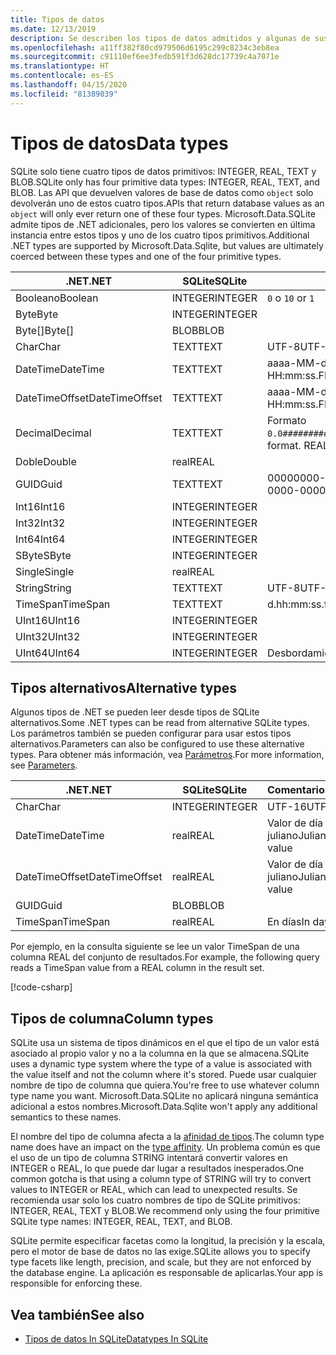 ```yaml
---
title: Tipos de datos
ms.date: 12/13/2019
description: Se describen los tipos de datos admitidos y algunas de sus limitaciones.
ms.openlocfilehash: a11ff382f80cd979506d6195c299c8234c3eb8ea
ms.sourcegitcommit: c91110ef6ee3fedb591f3d628dc17739c4a7071e
ms.translationtype: HT
ms.contentlocale: es-ES
ms.lasthandoff: 04/15/2020
ms.locfileid: "81389039"
---
```

# <a name="data-types"></a><span data-ttu-id="69463-103">Tipos de datos</span><span class="sxs-lookup"><span data-stu-id="69463-103">Data types</span></span>

<span data-ttu-id="69463-104">SQLite solo tiene cuatro tipos de datos primitivos: INTEGER, REAL, TEXT y BLOB.</span><span class="sxs-lookup"><span data-stu-id="69463-104">SQLite only has four primitive data types: INTEGER, REAL, TEXT, and BLOB.</span></span> <span data-ttu-id="69463-105">Las API que devuelven valores de base de datos como `object` solo devolverán uno de estos cuatro tipos.</span><span class="sxs-lookup"><span data-stu-id="69463-105">APIs that return database values as an `object` will only ever return one of these four types.</span></span> <span data-ttu-id="69463-106">Microsoft.Data.SQLite admite tipos de .NET adicionales, pero los valores se convierten en última instancia entre estos tipos y uno de los cuatro tipos primitivos.</span><span class="sxs-lookup"><span data-stu-id="69463-106">Additional .NET types are supported by Microsoft.Data.Sqlite, but values are ultimately coerced between these types and one of the four primitive types.</span></span>

| <span data-ttu-id="69463-107">.NET</span><span class="sxs-lookup"><span data-stu-id="69463-107">.NET</span></span>           | <span data-ttu-id="69463-108">SQLite</span><span class="sxs-lookup"><span data-stu-id="69463-108">SQLite</span></span>  | <span data-ttu-id="69463-109">Comentarios</span><span class="sxs-lookup"><span data-stu-id="69463-109">Remarks</span></span>                                                       |
| -------------- | ------- | ------------------------------------------------------------- |
| <span data-ttu-id="69463-110">Booleano</span><span class="sxs-lookup"><span data-stu-id="69463-110">Boolean</span></span>        | <span data-ttu-id="69463-111">INTEGER</span><span class="sxs-lookup"><span data-stu-id="69463-111">INTEGER</span></span> | <span data-ttu-id="69463-112">`0` o `1`</span><span class="sxs-lookup"><span data-stu-id="69463-112">`0` or `1`</span></span>                                                    |
| <span data-ttu-id="69463-113">Byte</span><span class="sxs-lookup"><span data-stu-id="69463-113">Byte</span></span>           | <span data-ttu-id="69463-114">INTEGER</span><span class="sxs-lookup"><span data-stu-id="69463-114">INTEGER</span></span> |                                                               |
| <span data-ttu-id="69463-115">Byte[]</span><span class="sxs-lookup"><span data-stu-id="69463-115">Byte[]</span></span>         | <span data-ttu-id="69463-116">BLOB</span><span class="sxs-lookup"><span data-stu-id="69463-116">BLOB</span></span>    |                                                               |
| <span data-ttu-id="69463-117">Char</span><span class="sxs-lookup"><span data-stu-id="69463-117">Char</span></span>           | <span data-ttu-id="69463-118">TEXT</span><span class="sxs-lookup"><span data-stu-id="69463-118">TEXT</span></span>    | <span data-ttu-id="69463-119">UTF-8</span><span class="sxs-lookup"><span data-stu-id="69463-119">UTF-8</span></span>                                                         |
| <span data-ttu-id="69463-120">DateTime</span><span class="sxs-lookup"><span data-stu-id="69463-120">DateTime</span></span>       | <span data-ttu-id="69463-121">TEXT</span><span class="sxs-lookup"><span data-stu-id="69463-121">TEXT</span></span>    | <span data-ttu-id="69463-122">aaaa-MM-dd HH:mm:ss.FFFFFFF</span><span class="sxs-lookup"><span data-stu-id="69463-122">yyyy-MM-dd HH:mm:ss.FFFFFFF</span></span>                                   |
| <span data-ttu-id="69463-123">DateTimeOffset</span><span class="sxs-lookup"><span data-stu-id="69463-123">DateTimeOffset</span></span> | <span data-ttu-id="69463-124">TEXT</span><span class="sxs-lookup"><span data-stu-id="69463-124">TEXT</span></span>    | <span data-ttu-id="69463-125">aaaa-MM-dd HH:mm:ss.FFFFFFFzzz</span><span class="sxs-lookup"><span data-stu-id="69463-125">yyyy-MM-dd HH:mm:ss.FFFFFFFzzz</span></span>                                |
| <span data-ttu-id="69463-126">Decimal</span><span class="sxs-lookup"><span data-stu-id="69463-126">Decimal</span></span>        | <span data-ttu-id="69463-127">TEXT</span><span class="sxs-lookup"><span data-stu-id="69463-127">TEXT</span></span>    | <span data-ttu-id="69463-128">Formato `0.0###########################`.</span><span class="sxs-lookup"><span data-stu-id="69463-128">`0.0###########################` format.</span></span> <span data-ttu-id="69463-129">REAL tendría pérdidas.</span><span class="sxs-lookup"><span data-stu-id="69463-129">REAL would be lossy.</span></span> |
| <span data-ttu-id="69463-130">Doble</span><span class="sxs-lookup"><span data-stu-id="69463-130">Double</span></span>         | <span data-ttu-id="69463-131">real</span><span class="sxs-lookup"><span data-stu-id="69463-131">REAL</span></span>    |                                                               |
| <span data-ttu-id="69463-132">GUID</span><span class="sxs-lookup"><span data-stu-id="69463-132">Guid</span></span>           | <span data-ttu-id="69463-133">TEXT</span><span class="sxs-lookup"><span data-stu-id="69463-133">TEXT</span></span>    | <span data-ttu-id="69463-134">00000000-0000-0000-0000-000000000000</span><span class="sxs-lookup"><span data-stu-id="69463-134">00000000-0000-0000-0000-000000000000</span></span>                          |
| <span data-ttu-id="69463-135">Int16</span><span class="sxs-lookup"><span data-stu-id="69463-135">Int16</span></span>          | <span data-ttu-id="69463-136">INTEGER</span><span class="sxs-lookup"><span data-stu-id="69463-136">INTEGER</span></span> |                                                               |
| <span data-ttu-id="69463-137">Int32</span><span class="sxs-lookup"><span data-stu-id="69463-137">Int32</span></span>          | <span data-ttu-id="69463-138">INTEGER</span><span class="sxs-lookup"><span data-stu-id="69463-138">INTEGER</span></span> |                                                               |
| <span data-ttu-id="69463-139">Int64</span><span class="sxs-lookup"><span data-stu-id="69463-139">Int64</span></span>          | <span data-ttu-id="69463-140">INTEGER</span><span class="sxs-lookup"><span data-stu-id="69463-140">INTEGER</span></span> |                                                               |
| <span data-ttu-id="69463-141">SByte</span><span class="sxs-lookup"><span data-stu-id="69463-141">SByte</span></span>          | <span data-ttu-id="69463-142">INTEGER</span><span class="sxs-lookup"><span data-stu-id="69463-142">INTEGER</span></span> |                                                               |
| <span data-ttu-id="69463-143">Single</span><span class="sxs-lookup"><span data-stu-id="69463-143">Single</span></span>         | <span data-ttu-id="69463-144">real</span><span class="sxs-lookup"><span data-stu-id="69463-144">REAL</span></span>    |                                                               |
| <span data-ttu-id="69463-145">String</span><span class="sxs-lookup"><span data-stu-id="69463-145">String</span></span>         | <span data-ttu-id="69463-146">TEXT</span><span class="sxs-lookup"><span data-stu-id="69463-146">TEXT</span></span>    | <span data-ttu-id="69463-147">UTF-8</span><span class="sxs-lookup"><span data-stu-id="69463-147">UTF-8</span></span>                                                         |
| <span data-ttu-id="69463-148">TimeSpan</span><span class="sxs-lookup"><span data-stu-id="69463-148">TimeSpan</span></span>       | <span data-ttu-id="69463-149">TEXT</span><span class="sxs-lookup"><span data-stu-id="69463-149">TEXT</span></span>    | <span data-ttu-id="69463-150">d.hh:mm:ss.fffffff</span><span class="sxs-lookup"><span data-stu-id="69463-150">d.hh:mm:ss.fffffff</span></span>                                            |
| <span data-ttu-id="69463-151">UInt16</span><span class="sxs-lookup"><span data-stu-id="69463-151">UInt16</span></span>         | <span data-ttu-id="69463-152">INTEGER</span><span class="sxs-lookup"><span data-stu-id="69463-152">INTEGER</span></span> |                                                               |
| <span data-ttu-id="69463-153">UInt32</span><span class="sxs-lookup"><span data-stu-id="69463-153">UInt32</span></span>         | <span data-ttu-id="69463-154">INTEGER</span><span class="sxs-lookup"><span data-stu-id="69463-154">INTEGER</span></span> |                                                               |
| <span data-ttu-id="69463-155">UInt64</span><span class="sxs-lookup"><span data-stu-id="69463-155">UInt64</span></span>         | <span data-ttu-id="69463-156">INTEGER</span><span class="sxs-lookup"><span data-stu-id="69463-156">INTEGER</span></span> | <span data-ttu-id="69463-157">Desbordamiento de valores grandes</span><span class="sxs-lookup"><span data-stu-id="69463-157">Large values overflow</span></span>                                         |

## <a name="alternative-types"></a><span data-ttu-id="69463-158">Tipos alternativos</span><span class="sxs-lookup"><span data-stu-id="69463-158">Alternative types</span></span>

<span data-ttu-id="69463-159">Algunos tipos de .NET se pueden leer desde tipos de SQLite alternativos.</span><span class="sxs-lookup"><span data-stu-id="69463-159">Some .NET types can be read from alternative SQLite types.</span></span> <span data-ttu-id="69463-160">Los parámetros también se pueden configurar para usar estos tipos alternativos.</span><span class="sxs-lookup"><span data-stu-id="69463-160">Parameters can also be configured to use these alternative types.</span></span> <span data-ttu-id="69463-161">Para obtener más información, vea [Parámetros](parameters.md#alternative-types).</span><span class="sxs-lookup"><span data-stu-id="69463-161">For more information, see [Parameters](parameters.md#alternative-types).</span></span>

| <span data-ttu-id="69463-162">.NET</span><span class="sxs-lookup"><span data-stu-id="69463-162">.NET</span></span>           | <span data-ttu-id="69463-163">SQLite</span><span class="sxs-lookup"><span data-stu-id="69463-163">SQLite</span></span>  | <span data-ttu-id="69463-164">Comentarios</span><span class="sxs-lookup"><span data-stu-id="69463-164">Remarks</span></span>          |
| -------------- | ------- | ---------------- |
| <span data-ttu-id="69463-165">Char</span><span class="sxs-lookup"><span data-stu-id="69463-165">Char</span></span>           | <span data-ttu-id="69463-166">INTEGER</span><span class="sxs-lookup"><span data-stu-id="69463-166">INTEGER</span></span> | <span data-ttu-id="69463-167">UTF-16</span><span class="sxs-lookup"><span data-stu-id="69463-167">UTF-16</span></span>           |
| <span data-ttu-id="69463-168">DateTime</span><span class="sxs-lookup"><span data-stu-id="69463-168">DateTime</span></span>       | <span data-ttu-id="69463-169">real</span><span class="sxs-lookup"><span data-stu-id="69463-169">REAL</span></span>    | <span data-ttu-id="69463-170">Valor de día juliano</span><span class="sxs-lookup"><span data-stu-id="69463-170">Julian day value</span></span> |
| <span data-ttu-id="69463-171">DateTimeOffset</span><span class="sxs-lookup"><span data-stu-id="69463-171">DateTimeOffset</span></span> | <span data-ttu-id="69463-172">real</span><span class="sxs-lookup"><span data-stu-id="69463-172">REAL</span></span>    | <span data-ttu-id="69463-173">Valor de día juliano</span><span class="sxs-lookup"><span data-stu-id="69463-173">Julian day value</span></span> |
| <span data-ttu-id="69463-174">GUID</span><span class="sxs-lookup"><span data-stu-id="69463-174">Guid</span></span>           | <span data-ttu-id="69463-175">BLOB</span><span class="sxs-lookup"><span data-stu-id="69463-175">BLOB</span></span>    |                  |
| <span data-ttu-id="69463-176">TimeSpan</span><span class="sxs-lookup"><span data-stu-id="69463-176">TimeSpan</span></span>       | <span data-ttu-id="69463-177">real</span><span class="sxs-lookup"><span data-stu-id="69463-177">REAL</span></span>    | <span data-ttu-id="69463-178">En días</span><span class="sxs-lookup"><span data-stu-id="69463-178">In days</span></span>          |

<span data-ttu-id="69463-179">Por ejemplo, en la consulta siguiente se lee un valor TimeSpan de una columna REAL del conjunto de resultados.</span><span class="sxs-lookup"><span data-stu-id="69463-179">For example, the following query reads a TimeSpan value from a REAL column in the result set.</span></span>

[!code-csharp[](../../../../samples/snippets/standard/data/sqlite/DateAndTimeSample/Program.cs?name=snippet_AlternativeType)]

## <a name="column-types"></a><span data-ttu-id="69463-180">Tipos de columna</span><span class="sxs-lookup"><span data-stu-id="69463-180">Column types</span></span>

<span data-ttu-id="69463-181">SQLite usa un sistema de tipos dinámicos en el que el tipo de un valor está asociado al propio valor y no a la columna en la que se almacena.</span><span class="sxs-lookup"><span data-stu-id="69463-181">SQLite uses a dynamic type system where the type of a value is associated with the value itself and not the column where it's stored.</span></span> <span data-ttu-id="69463-182">Puede usar cualquier nombre de tipo de columna que quiera.</span><span class="sxs-lookup"><span data-stu-id="69463-182">You're free to use whatever column type name you want.</span></span> <span data-ttu-id="69463-183">Microsoft.Data.SQLite no aplicará ninguna semántica adicional a estos nombres.</span><span class="sxs-lookup"><span data-stu-id="69463-183">Microsoft.Data.Sqlite won't apply any additional semantics to these names.</span></span>

<span data-ttu-id="69463-184">El nombre del tipo de columna afecta a la [afinidad de tipos](https://www.sqlite.org/datatype3.html#type_affinity).</span><span class="sxs-lookup"><span data-stu-id="69463-184">The column type name does have an impact on the [type affinity](https://www.sqlite.org/datatype3.html#type_affinity).</span></span> <span data-ttu-id="69463-185">Un problema común es que el uso de un tipo de columna STRING intentará convertir valores en INTEGER o REAL, lo que puede dar lugar a resultados inesperados.</span><span class="sxs-lookup"><span data-stu-id="69463-185">One common gotcha is that using a column type of STRING will try to convert values to INTEGER or REAL, which can lead to unexpected results.</span></span> <span data-ttu-id="69463-186">Se recomienda usar solo los cuatro nombres de tipo de SQLite primitivos: INTEGER, REAL, TEXT y BLOB.</span><span class="sxs-lookup"><span data-stu-id="69463-186">We recommend only using the four primitive SQLite type names: INTEGER, REAL, TEXT, and BLOB.</span></span>

<span data-ttu-id="69463-187">SQLite permite especificar facetas como la longitud, la precisión y la escala, pero el motor de base de datos no las exige.</span><span class="sxs-lookup"><span data-stu-id="69463-187">SQLite allows you to specify type facets like length, precision, and scale, but they are not enforced by the database engine.</span></span> <span data-ttu-id="69463-188">La aplicación es responsable de aplicarlas.</span><span class="sxs-lookup"><span data-stu-id="69463-188">Your app is responsible for enforcing these.</span></span>

## <a name="see-also"></a><span data-ttu-id="69463-189">Vea también</span><span class="sxs-lookup"><span data-stu-id="69463-189">See also</span></span>

- [<span data-ttu-id="69463-190">Tipos de datos In SQLite</span><span class="sxs-lookup"><span data-stu-id="69463-190">Datatypes In SQLite</span></span>](https://www.sqlite.org/datatype3.html)
